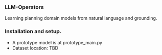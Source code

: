 ### LLM-Operators
Learning planning domain models from natural language and grounding.


### Installation and setup.
- A prototype model is at prototype_main.py
- Dataset location: TBD
